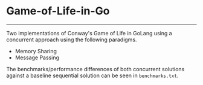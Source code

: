# Game-of-Life-in-Go
------------------

Two implementations of Conway's Game of Life in GoLang using a concurrent approach using the following paradigms.
- Memory Sharing
- Message Passing

The benchmarks/performance differences of both concurrent solutions against a baseline sequential solution can be seen in
`benchmarks.txt`.
